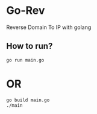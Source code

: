 # Go-Rev
Reverse Domain To IP with golang


## How to run?

``
go run main.go
``

# OR

``
go build main.go
``
<br>
``
./main
``

